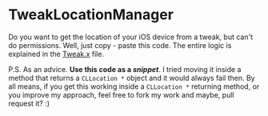 # TweakLocationManager

Do you want to get the location of your iOS device from a tweak, but can't do permissions. Well, just copy - paste this code.
The entire logic is explained in the [Tweak.x](Tweak.x) file.

P.S. As an advice. **Use this code as a _snippet_**. I tried moving it inside a method that returns a `CLLocation *` object and it would always fail then. By all means, if you get this working inside a `CLLocation *` returning method, or you improve my approach, feel free to fork my work and maybe, pull request it? :)
